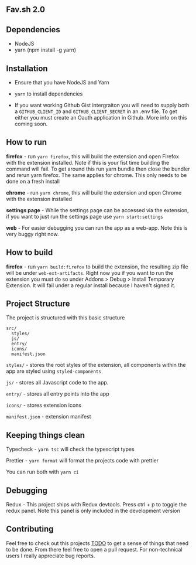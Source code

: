 ## Fav.sh 2.0

## Dependencies

* NodeJS
* yarn (npm install -g yarn)

## Installation

* Ensure that you have NodeJS and Yarn

* `yarn` to install dependencies

* If you want working Github Gist intergraiton you will need to supply both a `GITHUB_CLIENT_ID` and `GITHUB_CLIENT_SECRET` in an .env file. To get either you must create an Oauth application in Github. More info on this coming soon.


## How to run

**firefox** - run `yarn firefox`, this will build the extension and open Firefox with the extension installed. Note if this is your fist time building the command will fail. To get around this run yarn bundle then close the bundler and rerun yarn firefox. The same applies for chrome. This only needs to be done on a fresh install

**chrome** - run `yarn chrome`, this will build the extension and open Chrome with the extension installed

**settings page** - While the settings page can be accessed via the extension, if you want to just run the settings page use `yarn start:settings`

**web** - For easier debugging you can run the app as a web-app. Note this is very buggy right now.

## How to build

**firefox** - run `yarn build:firefox` to build the extension, the resulting zip file will be under `web-ext-artifacts`. Right now you if you want to run the extension you must do so under Addons > Debug > Install Temporary Extension. It will fail under a regular install because I haven't signed it.


## Project Structure

The project is structured with this basic structure

```
src/
  styles/
  js/
  entry/
  icons/
  manifest.json

```

`styles/` - stores the root styles of the extension, all components within the app are styled using `styled-components`

`js/` - stores all Javascript code to the app.

`entry/` - stores all entry points into the app

`icons/` - stores extension icons

`manifest.json` - extension manifest


## Keeping things clean

Typecheck - `yarn tsc` will check the typescript types

Prettier - `yarn format` will format the projects code with prettier

You can run both with `yarn ci`

## Debugging

Redux - This project ships with Redux devtools. Press ctrl + p to toggle the  redux panel. Note this panel is only included in the development version


## Contributing 

Feel free to check out this projects [TODO](TODO.md) to get a sense of things that need to be done. From there feel free to open a pull request. For non-technical users I really appreciate bug reports.
